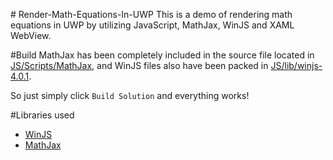﻿﻿# Render-Math-Equations-In-UWPThis is a demo of rendering math equations in UWP by utilizing JavaScript, MathJax, WinJS and XAML WebView.#BuildMathJax has been completely included in the source file located in [JS/Scripts/MathJax](RenderMathUWP/JS/Scripts), and WinJS files also have been packed in [JS/lib/winjs-4.0.1](RenderMathUWP/JS/lib).  So just simply click `Build Solution` and everything works!#Libraries used* [WinJS](https://github.com/winjs/winjs)* [MathJax](https://github.com/mathjax/MathJax)